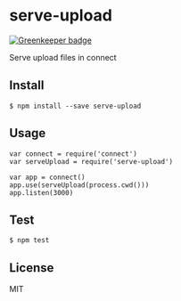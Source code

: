 # serve-upload

[![Greenkeeper badge](https://badges.greenkeeper.io/Gerhut/serve-upload.svg)](https://greenkeeper.io/)

Serve upload files in connect

## Install

    $ npm install --save serve-upload

## Usage

    var connect = require('connect')
    var serveUpload = require('serve-upload')

    var app = connect()
    app.use(serveUpload(process.cwd()))
    app.listen(3000)

## Test

    $ npm test

## License

MIT